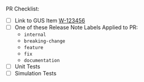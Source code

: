
PR Checklist:

- [ ] Link to GUS Item [W-123456](http:///)
- [ ] One of these Release Note Labels Applied to PR:
  - `internal`
  - `breaking-change`
  - `feature`
  - `fix`
  - `documentation`
- [ ] Unit Tests
- [ ] Simulation Tests
